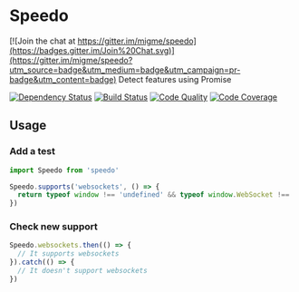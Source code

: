 # Speedo

[![Join the chat at https://gitter.im/migme/speedo](https://badges.gitter.im/Join%20Chat.svg)](https://gitter.im/migme/speedo?utm_source=badge&utm_medium=badge&utm_campaign=pr-badge&utm_content=badge)
Detect features using Promise

[![Dependency Status](https://gemnasium.com/migme/speedo.svg)](https://gemnasium.com/migme/speedo)
[![Build Status](https://img.shields.io/codeship/274bbce0-ebd2-0132-1b3d-5ecc4fff82a0.svg)](https://codeship.com/projects/81006/)
[![Code Quality](https://img.shields.io/codacy/77847636043541a1976f3cfe285d4f06.svg)](https://www.codacy.com/app/Migme/speedo)
[![Code Coverage](http://codecov.io/github/migme/speedo/coverage.svg?branch=master)](http://codecov.io/github/migme/speedo?branch=master)

## Usage

### Add a test

```js
import Speedo from 'speedo'

Speedo.supports('websockets', () => {
  return typeof window !== 'undefined' && typeof window.WebSocket !== 'undefined'
})
```

### Check new support

```js
Speedo.websockets.then(() => {
  // It supports websockets
}).catch(() => {
  // It doesn't support websockets
})
```
